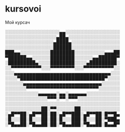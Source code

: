 # kursovoi
Мой курсач

░░░░░░░░░░░░░░░░░░▄▄░░░░░░░░░░░░░░░░░░  
░░░░░░░░░░░░░░░░░▄██▄░░░░░░░░░░░░░░░░░  
░░░░░░░░░░░░░░░░▄████▄░░░░░░░░░░░░░░░░  
░░░░░░░░░░░░░░░░██████░░░░░░░░░░░░░░░░  
███▄▄░░░░░░░░░░████████░░░░░░░░░░▄▄▄██  
▀██████▄▄░░░░░░████████░░░░░░▄▄██████▀  
░█████████▄░░░░████████░░░░▄█████████░  
░░▀▀▀▀▀▀▀▀▀▀░░░▀▀▀▀▀▀▀▀░░░▀▀▀▀▀▀▀▀▀▀░░  
░░░▄▄▄▄▄▄▄▄▄▄▄▄▄▄▄▄▄▄▄▄▄▄▄▄▄▄▄▄▄▄▄▄░░░  
░░░░▀████████████████████████████▀░░░░  
░░░░░░▄▄▄▄▄▄▄▄▄▄▄▄▄▄▄▄▄▄▄▄▄▄▄▄▄▄░░░░░░  
░░░░░░░▀▀▀▀▀▀▀▀▀▀▀▀▀▀▀▀▀▀▀▀▀▀▀▀░░░░░░░  
░░░░░░░░░░░▄▄▄▄▄▄░▄▄░▄▄▄▄▄▄░░░░░░░░░░░  
░░░░░░░░░░░░░░▀▀▀░▀▀░▀▀▀░░░░░░░░░░░░░░  
░░░░░░░░░░░░░░░░░░░░░░░░░░░░░░░░░░░░░░  
░░░░░░░░░░░░██░▀▀░░░░░░██░░░░░░░░░░░░░  
░▄█▀▀██░▄█▀▀██░██░▄█▀▀███░▄█▀▀██░█▀▀█▄  
░█░░░██░█░░░██░██░█░░░███░█░░░██░▀███▄  
░▀█▄▄██░▀█▄▄██░██░▀█▄▄███░▀█▄▄██░█▄▄█▀  
